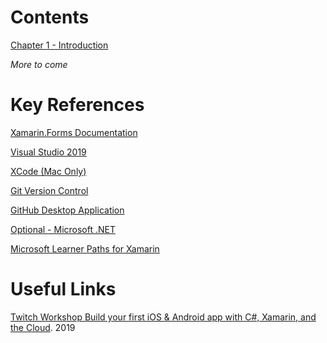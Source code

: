 # Contents
[Chapter 1 - Introduction](Chapters/Chapter_1_Introduction/README.md)

_More to come_

# Key References
[Xamarin.Forms Documentation](https://docs.microsoft.com/en-gb/xamarin/xamarin-forms/)

[Visual Studio 2019](https://visualstudio.microsoft.com/downloads/)

[XCode (Mac Only)](https://apps.apple.com/gb/app/xcode/id497799835?mt=12)

[Git Version Control](https://git-scm.com/downloads)

[GitHub Desktop Application](https://desktop.github.com/)

[Optional - Microsoft .NET](https://dotnet.microsoft.com/)

[Microsoft Learner Paths for Xamarin](https://docs.microsoft.com/en-us/learn/browse/?roles=developer&resource_type=learning%20path&products=xamarin)

# Useful Links

[Twitch Workshop Build your first iOS & Android app with C#, Xamarin, and the Cloud](https://www.youtube.com/watch?v=3pfHv8osbCw). 2019
